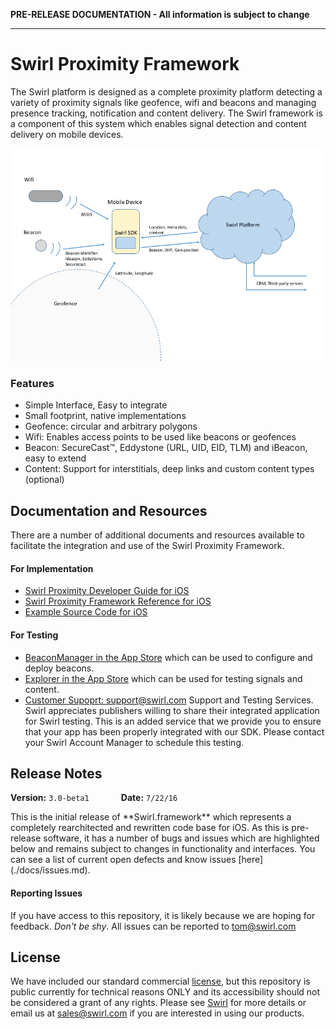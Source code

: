 **PRE-RELEASE DOCUMENTATION - All information is subject to change**

---

# Swirl Proximity Framework
The Swirl platform is designed as a complete proximity platform detecting a variety of proximity signals like geofence, wifi and beacons and managing presence tracking, notification and content delivery.  The Swirl framework is a component of this system which enables signal detection and content delivery on mobile devices.

![](./docs/images/sdk3-overview.png)

### Features
* Simple Interface, Easy to integrate
* Small footprint, native implementations
* Geofence: circular and arbitrary polygons
* Wifi: Enables access points to be used like beacons or geofences
* Beacon: SecureCast™, Eddystone (URL, UID, EID, TLM) and iBeacon, easy to extend
* Content: Support for interstitials, deep links and custom content types (optional)

## Documentation and Resources
There are a number of additional documents and resources available to facilitate the integration and use of the Swirl Proximity Framework.

#### For Implementation
* [Swirl Proximity Developer Guide for iOS](./docs/swirl-developer-guide-ios.md)
* [Swirl Proximity Framework Reference for iOS](https://SwirlNetworks.github.io/swirl-sdk-ios/index.html)
* [Example Source Code for iOS](./examples/)

#### For Testing
* [BeaconManager in the App Store](https://itunes.apple.com/us/app/swirl-beacon-manager/id855322103?mt=8) which can be used to configure and deploy beacons.
* [Explorer in the App Store](https://itunes.apple.com/us/app/swirl-in-store-explorer/id781067361?mt=8) which can be used for testing signals and content.
* [Customer Supoprt: support@swirl.com](mailto:support@swirl.com) 
  Support and Testing Services. Swirl appreciates publishers willing to share their integrated application for Swirl testing. This is an added service that we provide you to ensure that your app has been properly integrated with our SDK. Please contact your Swirl Account Manager to schedule this testing.

## Release Notes
**Version:** `3.0-beta1` &nbsp;&nbsp;&nbsp;&nbsp;&nbsp;&nbsp;&nbsp;&nbsp;&nbsp;&nbsp;&nbsp;&nbsp;**Date:** `7/22/16`
<p>
This is the initial release of **Swirl.framework** which represents a completely rearchitected and rewritten code base for iOS.  As this is pre-release software, it has a number of bugs and issues which are highlighted below and remains subject to changes in functionality and interfaces.  You can see a list of current open defects and know issues [here](./docs/issues.md).

#### Reporting Issues
If you have access to this repository, it is likely because we are hoping for feedback.  *Don't be shy*.
All issues can be reported to [tom@swirl.com](mailto:tom@swirl.com) 

## License
We have included our standard commercial [license](LICENSE.md), but this repository is public currently for technical reasons ONLY and its accessibility should not be considered a grant of any rights.  Please see [Swirl](https://www.swirl.com) for more details or email us at [sales@swirl.com](mailto:sales@swirl.com) if you are interested in using our products.

